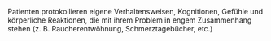 Patienten protokollieren eigene Verhaltensweisen, Kognitionen, Gefühle und körperliche Reaktionen, die mit ihrem Problem in engem Zusammenhang stehen (z. B. Raucherentwöhnung, Schmerztagebücher, etc.)